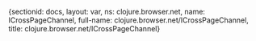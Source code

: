 {sectionid: docs, layout: var, ns: clojure.browser.net, name: ICrossPageChannel, full-name: clojure.browser.net/ICrossPageChannel,
  title: clojure.browser.net/ICrossPageChannel}
